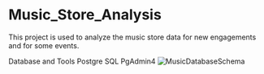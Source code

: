 # Music_Store_Analysis
This project is used to analyze the music store data for new engagements and for some events.

Database and Tools
Postgre SQL
PgAdmin4
![MusicDatabaseSchema](https://github.com/varunlunawat/Music_Store_Analysis/assets/103778302/f3d05466-f0dd-49a0-9ce0-25d35d66c20e)
